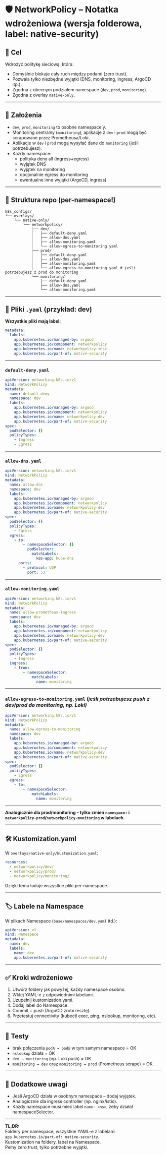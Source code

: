 # 🛡️ NetworkPolicy – Notatka wdrożeniowa (wersja folderowa, label: native-security)

## 🎯 Cel  
Wdrożyć politykę sieciową, która:
- Domyślnie blokuje cały ruch między podami (zero trust).
- Pozwala tylko niezbędne wyjątki (DNS, monitoring, ingress, ArgoCD itp.).
- Zgodna z obecnym podziałem namespace (`dev`, `prod`, `monitoring`).
- Zgodna z overlay `native-only`.

---

## 📐 Założenia

- `dev`, `prod`, `monitoring` to osobne namespace’y.
- Monitoring centralny (`monitoring`), aplikacje z `dev` i `prod` mogą być scrapowane przez Prometheusa/Loki.
- Aplikacje w `dev` i `prod` mogą wysyłać dane do `monitoring` (jeśli potrzebujesz).
- Każdy namespace:
  - polityka deny all (ingress+egress)
  - wyjątek DNS
  - wyjątek na monitoring
  - opcjonalnie egress do monitoring
  - ewentualne inne wyjątki (ArgoCD, ingress)

---

## 📁 Struktura repo (per-namespace!)

```
k8s_configs/
└── overlays/
    └── native-only/
        └── networkpolicy/
            ├── dev/
            │   ├── default-deny.yaml
            │   ├── allow-dns.yaml
            │   ├── allow-monitoring.yaml
            │   └── allow-egress-to-monitoring.yaml
            ├── prod/
            │   ├── default-deny.yaml
            │   ├── allow-dns.yaml
            │   ├── allow-monitoring.yaml
            │   └── allow-egress-to-monitoring.yaml # jeśli potrzebujesz z prod do monitoring
            └── monitoring/
                ├── default-deny.yaml
                ├── allow-dns.yaml
                └── allow-monitoring.yaml
```

---

## 🧩 Pliki `.yaml` (przykład: dev)

**Wszystkie pliki mają label:**
```yaml
metadata:
  labels:
    app.kubernetes.io/managed-by: argocd
    app.kubernetes.io/component: networkpolicy
    app.kubernetes.io/name: networkpolicy-<ns>
    app.kubernetes.io/part-of: native-security
```

---

### `default-deny.yaml`
```yaml
apiVersion: networking.k8s.io/v1
kind: NetworkPolicy
metadata:
  name: default-deny
  namespace: dev
  labels:
    app.kubernetes.io/managed-by: argocd
    app.kubernetes.io/component: networkpolicy
    app.kubernetes.io/name: networkpolicy-dev
    app.kubernetes.io/part-of: native-security
spec:
  podSelector: {}
  policyTypes:
    - Ingress
    - Egress
```

---

### `allow-dns.yaml`
```yaml
apiVersion: networking.k8s.io/v1
kind: NetworkPolicy
metadata:
  name: allow-dns
  namespace: dev
  labels:
    app.kubernetes.io/managed-by: argocd
    app.kubernetes.io/component: networkpolicy
    app.kubernetes.io/name: networkpolicy-dev
    app.kubernetes.io/part-of: native-security
spec:
  podSelector: {}
  policyTypes:
    - Egress
  egress:
    - to:
        - namespaceSelector: {}
          podSelector:
            matchLabels:
              k8s-app: kube-dns
      ports:
        - protocol: UDP
          port: 53
```

---

### `allow-monitoring.yaml`
```yaml
apiVersion: networking.k8s.io/v1
kind: NetworkPolicy
metadata:
  name: allow-prometheus-ingress
  namespace: dev
  labels:
    app.kubernetes.io/managed-by: argocd
    app.kubernetes.io/component: networkpolicy
    app.kubernetes.io/name: networkpolicy-dev
    app.kubernetes.io/part-of: native-security
spec:
  podSelector: {}
  policyTypes:
    - Ingress
  ingress:
    - from:
        - namespaceSelector:
            matchLabels:
              name: monitoring
```

---

### `allow-egress-to-monitoring.yaml` *(jeśli potrzebujesz push z dev/prod do monitoring, np. Loki)*

```yaml
apiVersion: networking.k8s.io/v1
kind: NetworkPolicy
metadata:
  name: allow-egress-to-monitoring
  namespace: dev
  labels:
    app.kubernetes.io/managed-by: argocd
    app.kubernetes.io/component: networkpolicy
    app.kubernetes.io/name: networkpolicy-dev
    app.kubernetes.io/part-of: native-security
spec:
  podSelector: {}
  policyTypes:
    - Egress
  egress:
    - to:
        - namespaceSelector:
            matchLabels:
              name: monitoring
```

---

**Analogicznie dla prod/monitoring – tylko zmień `namespace:` i `networkpolicy-prod`/`networkpolicy-monitoring` w labelach.**

---

## 🛠️ Kustomization.yaml

W `overlays/native-only/kustomization.yaml`:
```yaml
resources:
  - networkpolicy/dev/
  - networkpolicy/prod/
  - networkpolicy/monitoring/
```
Dzięki temu ładuje wszystkie pliki per-namespace.

---

## 🏷️ Labele na Namespace

W plikach Namespace (`base/namespaces/dev.yaml` itd.):

```yaml
apiVersion: v1
kind: Namespace
metadata:
  name: dev
  labels:
    name: dev
    app.kubernetes.io/part-of: native-security
```

---

## ✅ Kroki wdrożeniowe

1. Utwórz foldery jak powyżej, każdy namespace osobno.
2. Wklej YAML-e z odpowiednimi labelami.
3. Uzupełnij kustomization.yaml.
4. Dodaj label do Namespace.
5. Commit + push (ArgoCD zrobi resztę).
6. Przetestuj connectivity (kubectl exec, ping, nslookup, monitoring, etc).

---

## 🧪 Testy

- brak połączenia `podA → podB` w tym samym namespace = OK
- `nslookup` działa = OK
- `dev → monitoring` (np. Loki push) = OK
- `monitoring → dev` oraz `monitoring → prod` (Prometheus scrape) = OK

---

## 🧠 Dodatkowe uwagi

- Jeśli ArgoCD działa w osobnym namespace – dodaj wyjątek.
- Analogicznie dla ingress controller (np. nginx/istio).
- Każdy namespace musi mieć label `name: <ns>`, żeby działał namespaceSelector.

---

**TL;DR:**  
Foldery per namespace, wszystkie YAML-e z labelami  
`app.kubernetes.io/part-of: native-security`.  
Kustomization na foldery, label na Namespace.  
Pełny zero trust, tylko potrzebne wyjątki.  